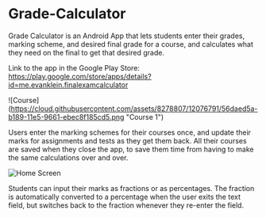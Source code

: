 # Grade-Calculator
Grade Calculator is an Android App that lets students enter their grades, marking scheme, and desired final grade for a course, and calculates what they need on the final to get that desired grade.

Link to the app in the Google Play Store:
https://play.google.com/store/apps/details?id=me.evanklein.finalexamcalculator

![Course] (https://cloud.githubusercontent.com/assets/8278807/12076791/56daed5a-b189-11e5-9661-ebec8f185cd5.png "Course 1")


Users enter the marking schemes for their courses once, and update their marks for assignments and tests as they get them back. All their courses are saved when they close the app, to save them time from having to make the same calculations over and over.

![Home Screen](https://cloud.githubusercontent.com/assets/8278807/12076789/4b4a20be-b189-11e5-8325-90064cf16a67.png "Home Screen")


Students can input their marks as fractions or as percentages. The fraction is automatically converted to a percentage when the user exits the text field, but switches back to the fraction whenever they re-enter the field.
